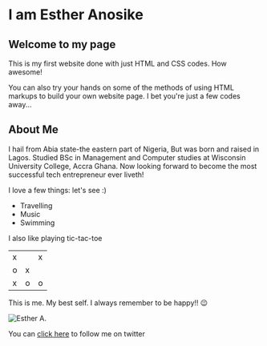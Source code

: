 # I am Esther Anosike

## Welcome to my page

This is my first website done with just HTML and CSS codes. How awesome!

You can also try your hands on some of the methods of using HTML markups to build your own website page. I bet you're just a few codes away...

## About Me

I hail from Abia state-the eastern part of Nigeria, But was born and raised in Lagos. Studied BSc in Management and Computer studies at Wisconsin University College, Accra Ghana. Now looking forward to become the most successful tech entrepreneur ever liveth!

I love a few things: let's see :)

* Travelling
* Music
* Swimming

I also like playing tic-tac-toe

|  |  |  |
|---|---|---|
| x |   | x |
| o | x |   |
| x | o | o |

This is me. My best self. I always remember to be happy!! :wink:

![Esther A.](EstherAnosike/media/myself.jpg)

You can [click here](https://twitter.com/OluwaEstiano) to follow me on twitter

